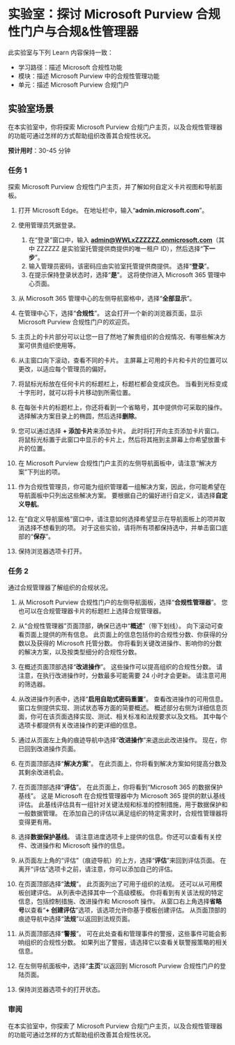 <!---
---
Lab: Title: 'Explore the Microsoft Purview compliance portal & Compliance Manager' Learning Path/Module/Unit: '学习路径：描述 Microsoft 合规性功能；模块 2：描述 Microsoft Purview 中的合规性管理功能；第 2 单元：描述 Microsoft Purview 合规门户'
---
--->

# 实验室：探讨 Microsoft Purview 合规性门户与合规&性管理器

此实验室与下列 Learn 内容保持一致：

- 学习路径：描述 Microsoft 合规性功能
- 模块：描述 Microsoft Purview 中的合规性管理功能
- 单元：描述 Microsoft Purview 合规门户

## 实验室场景

在本实验室中，你将探索 Microsoft Purview 合规门户主页，以及合规性管理器的功能可通过怎样的方式帮助组织改善其合规性状况。

**预计用时**：30-45 分钟

### 任务 1

探索 Microsoft Purview 合规性门户主页，并了解如何自定义卡片视图和导航面板。

1. 打开 Microsoft Edge。 在地址栏中，输入“**admin.microsoft.com**”。
1. 使用管理员凭据登录。
    1. 在“登录”窗口中，输入 **admin@WWLxZZZZZZ.onmicrosoft.com**（其中 ZZZZZZ 是实验室托管提供商提供的唯一租户 ID），然后选择“**下一步**”。
    1. 输入管理员密码，该密码应由实验室托管提供商提供。 选择“**登录**”。
    1. 在提示保持登录状态时，选择“**是**”。 这将使你进入 Microsoft 365 管理中心页面。

1. 从 Microsoft 365 管理中心的左侧导航窗格中，选择“**全部显示**”。

1. 在管理中心下，选择“**合规性**”。  这会打开一个新的浏览器页面，显示 Microsoft Purview 合规性门户的欢迎页。  

1. 主页上的卡片部分可以让您一目了然地了解贵组织的合规情况、有哪些解决方案可供贵组织使用等。

1. 从主窗口向下滚动，查看不同的卡片。 主屏幕上可用的卡片和卡片的位置可以更改，以适应每个管理员的偏好。  

1. 将鼠标光标放在任何卡片的标题栏上，标题栏都会变成灰色。  当看到光标变成十字形时，就可以将卡片移动到所需位置。

1. 在每张卡片的标题栏上，你还将看到一个省略号，其中提供你可采取的操作。  选择解决方案目录上的椭圆，然后选择**删除**。

1. 您可以通过选择 **+ 添加卡片**来添加卡片。  此时将打开向主页添加卡片窗口。  将鼠标光标置于此窗口中显示的卡片上，然后将其拖到主屏幕上你希望放置卡片的位置。

1. 在 Microsoft Purview 合规性门户主页的左侧导航面板中，请注意“解决方案”下列出的项。  

1. 作为合规性管理员，你可能为组织管理着一组解决方案，因此，你可能希望在导航面板中只列出这些解决方案。 要根据自己的偏好进行自定义，请选择**自定义导航**。  

1. 在“自定义导航窗格”窗口中，请注意如何选择希望显示在导航面板上的项并取消选择不想看到的项。 对于这些实验，请将所有项都保持选中，并单击窗口底部的“**保存**”。  

1. 保持浏览器选项卡打开。

### 任务 2

通过合规管理器了解组织的合规状况。

1. 从 Microsoft Purview 合规性门户的左侧导航面板，选择“**合规性管理器**”。  您也可以在合规管理器卡片的标题栏上选择合规管理器。

1. 从“合规性管理器”页面顶部，确保已选中“**概述**”（带下划线）。 向下滚动可查看页面上提供的所有信息。  此页面上的信息包括你的合规性分数、你获得的分数以及获得的 Microsoft 托管分数。   你将看到关键改进操作、影响你的分数的解决方案，以及按类型细分的合规性分数。

1. 在概述页面顶部选择“**改进操作**”。  这些操作可以提高组织的合规性分数。 请注意，在执行改进操作时，分数最多可能需要 24 小时才会更新。  请注意可用的筛选器。

1. 从改进操作列表中，选择“**启用自助式密码重置**”。  查看改进操作的可用信息。  窗口左侧提供实现、测试状态等方面的简要概述。 概述部分右侧为详细信息页面，你可在该页面选择实现、测试、相关标准和法规要求以及文档。 其中每个选项卡都提供有关改进操作的更详细的信息。

1. 通过从页面左上角的痕迹导航中选择“**改进操作**”来退出此改进操作。  现在，你已回到改进操作页面。

1. 在页面顶部选择“**解决方案**”。 在此页面上，你将看到解决方案如何提高分数及其剩余改进机会。

1. 在页面顶部选择“**评估**”。 在此页面上，你将看到“Microsoft 365 的数据保护基线”。  这是 Microsoft 在合规性管理器中为 Microsoft 365 提供的默认基线评估。  此基线评估具有一组针对关键法规和标准的控制措施，用于数据保护和一般数据管理。 在添加自己的评估以满足组织的特定需求时，合规性管理器将变得更有用。

1. 选择**数据保护基线**。  请注意进度选项卡上提供的信息。你还可以查看有关控件、改进操作和 Microsoft 操作的信息。  

1. 从页面左上角的“评估”（痕迹导航）的上方，选择“**评估**”来回到评估页面。  在离开“评估”选项卡之前，请注意，你可以添加自己的评估。

1. 在页面顶部选择“**法规**”。  此页面列出了可用于组织的法规。 还可以从可用模板创建评估。  从列表中选择其中一个高级模板。  你将看到有关该法规的特定信息，包括控制措施、改进操作和 Microsoft 操作。  从窗口右上角选择**省略号**以查看“**+ 创建评估**”选项，该选项允许你基于模板创建评估。  从页面顶部的痕迹导航中选择“**法规**”以返回到法规页面。

1. 从页面顶部选择“**警报**”。   可在此处查看和管理事件的警报，这些事件可能会影响组织的合规性分数。  如果列出了警报，请选择它以查看关联警报策略的相关信息。

1. 在左侧导航面板中，选择“**主页**”以返回到 Microsoft Purview 合规性门户的登陆页面。

1. 保持浏览器选项卡的打开状态。

### 审阅

在本实验室中，你探索了 Microsoft Purview 合规门户主页，以及合规性管理器的功能可通过怎样的方式帮助组织改善其合规性状况。
